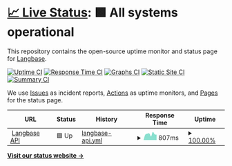 # [📈 Live Status](https://LangbaseInc.github.io/langbase-status): <!--live status--> **🟩 All systems operational**

This repository contains the open-source uptime monitor and status page for [Langbase](https://langbase.com).

[![Uptime CI](https://github.com/LangbaseInc/langbase-status/workflows/Uptime%20CI/badge.svg)](https://github.com/LangbaseInc/langbase-status/actions?query=workflow%3A%22Uptime+CI%22)
[![Response Time CI](https://github.com/LangbaseInc/langbase-status/workflows/Response%20Time%20CI/badge.svg)](https://github.com/LangbaseInc/langbase-status/actions?query=workflow%3A%22Response+Time+CI%22)
[![Graphs CI](https://github.com/LangbaseInc/langbase-status/workflows/Graphs%20CI/badge.svg)](https://github.com/LangbaseInc/langbase-status/actions?query=workflow%3A%22Graphs+CI%22)
[![Static Site CI](https://github.com/LangbaseInc/langbase-status/workflows/Static%20Site%20CI/badge.svg)](https://github.com/LangbaseInc/langbase-status/actions?query=workflow%3A%22Static+Site+CI%22)
[![Summary CI](https://github.com/LangbaseInc/langbase-status/workflows/Summary%20CI/badge.svg)](https://github.com/LangbaseInc/langbase-status/actions?query=workflow%3A%22Summary+CI%22)

We use [Issues](https://github.com/LangbaseInc/langbase-status/issues) as incident reports, [Actions](https://github.com/LangbaseInc/langbase-status/actions) as uptime monitors, and [Pages](https://LangbaseInc.github.io/langbase-status) for the status page.

<!--start: status pages-->
<!-- This summary is generated by Upptime (https://github.com/upptime/upptime) -->
<!-- Do not edit this manually, your changes will be overwritten -->
<!-- prettier-ignore -->
| URL | Status | History | Response Time | Uptime |
| --- | ------ | ------- | ------------- | ------ |
| <img alt="" src="https://icons.duckduckgo.com/ip3/api.langbase.com.ico" height="13"> [Langbase API](https://api.langbase.com/health) | 🟩 Up | [langbase-api.yml](https://github.com/LangbaseInc/status/commits/HEAD/history/langbase-api.yml) | <details><summary><img alt="Response time graph" src="./graphs/langbase-api/response-time-week.png" height="20"> 807ms</summary><br><a href="https://status.langbase.com/history/langbase-api"><img alt="Response time 992" src="https://img.shields.io/endpoint?url=https%3A%2F%2Fraw.githubusercontent.com%2FLangbaseInc%2Fstatus%2FHEAD%2Fapi%2Flangbase-api%2Fresponse-time.json"></a><br><a href="https://status.langbase.com/history/langbase-api"><img alt="24-hour response time 736" src="https://img.shields.io/endpoint?url=https%3A%2F%2Fraw.githubusercontent.com%2FLangbaseInc%2Fstatus%2FHEAD%2Fapi%2Flangbase-api%2Fresponse-time-day.json"></a><br><a href="https://status.langbase.com/history/langbase-api"><img alt="7-day response time 807" src="https://img.shields.io/endpoint?url=https%3A%2F%2Fraw.githubusercontent.com%2FLangbaseInc%2Fstatus%2FHEAD%2Fapi%2Flangbase-api%2Fresponse-time-week.json"></a><br><a href="https://status.langbase.com/history/langbase-api"><img alt="30-day response time 992" src="https://img.shields.io/endpoint?url=https%3A%2F%2Fraw.githubusercontent.com%2FLangbaseInc%2Fstatus%2FHEAD%2Fapi%2Flangbase-api%2Fresponse-time-month.json"></a><br><a href="https://status.langbase.com/history/langbase-api"><img alt="1-year response time 992" src="https://img.shields.io/endpoint?url=https%3A%2F%2Fraw.githubusercontent.com%2FLangbaseInc%2Fstatus%2FHEAD%2Fapi%2Flangbase-api%2Fresponse-time-year.json"></a></details> | <details><summary><a href="https://status.langbase.com/history/langbase-api">100.00%</a></summary><a href="https://status.langbase.com/history/langbase-api"><img alt="All-time uptime 100.00%" src="https://img.shields.io/endpoint?url=https%3A%2F%2Fraw.githubusercontent.com%2FLangbaseInc%2Fstatus%2FHEAD%2Fapi%2Flangbase-api%2Fuptime.json"></a><br><a href="https://status.langbase.com/history/langbase-api"><img alt="24-hour uptime 100.00%" src="https://img.shields.io/endpoint?url=https%3A%2F%2Fraw.githubusercontent.com%2FLangbaseInc%2Fstatus%2FHEAD%2Fapi%2Flangbase-api%2Fuptime-day.json"></a><br><a href="https://status.langbase.com/history/langbase-api"><img alt="7-day uptime 100.00%" src="https://img.shields.io/endpoint?url=https%3A%2F%2Fraw.githubusercontent.com%2FLangbaseInc%2Fstatus%2FHEAD%2Fapi%2Flangbase-api%2Fuptime-week.json"></a><br><a href="https://status.langbase.com/history/langbase-api"><img alt="30-day uptime 100.00%" src="https://img.shields.io/endpoint?url=https%3A%2F%2Fraw.githubusercontent.com%2FLangbaseInc%2Fstatus%2FHEAD%2Fapi%2Flangbase-api%2Fuptime-month.json"></a><br><a href="https://status.langbase.com/history/langbase-api"><img alt="1-year uptime 100.00%" src="https://img.shields.io/endpoint?url=https%3A%2F%2Fraw.githubusercontent.com%2FLangbaseInc%2Fstatus%2FHEAD%2Fapi%2Flangbase-api%2Fuptime-year.json"></a></details>

<!--end: status pages-->

[**Visit our status website →**](https://LangbaseInc.github.io/langbase-status)
